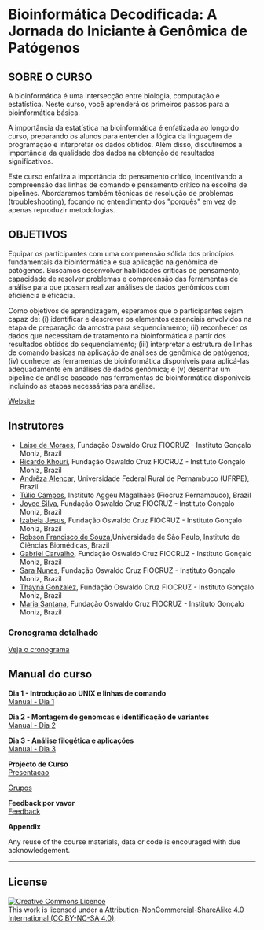 # Bioinformática Decodificada: A Jornada do Iniciante à Genômica de Patógenos

## SOBRE O CURSO

A bioinformática é uma intersecção entre biologia, computação e estatística. Neste curso, você aprenderá os primeiros passos para a bioinformática básica.

A importância da estatística na bioinformática é enfatizada ao longo do curso, preparando os alunos para entender a lógica da linguagem de programação e interpretar os dados obtidos. Além disso, discutiremos a importância da qualidade dos dados na obtenção de resultados significativos.

Este curso enfatiza a importância do pensamento crítico, incentivando a compreensão das linhas de comando e pensamento crítico na escolha de pipelines. Abordaremos também técnicas de resolução de problemas (troubleshooting), focando no entendimento dos "porquês" em vez de apenas reproduzir metodologias.

## OBJETIVOS

Equipar os participantes com uma compreensão sólida dos princípios fundamentais da bioinformática e sua aplicação na genômica de patógenos. Buscamos desenvolver habilidades críticas de pensamento, capacidade de resolver problemas e compreensão das ferramentas de análise para que possam realizar análises de dados genômicos com eficiência e eficácia.

Como objetivos de aprendizagem, esperamos que o participantes sejam capaz de: (i) identificar e descrever os elementos essenciais envolvidos na etapa de preparação da amostra para sequenciamento; (ii) reconhecer os dados que necessitam de tratamento na bioinformática a partir dos resultados obtidos do sequenciamento; (iii) interpretar a estrutura de linhas de comando básicas na aplicação de análises de genômica de patógenos; (iv) conhecer as ferramentas de bioinformática disponíveis para aplicá-las adequadamente em análises de dados genômica; e (v) desenhar um pipeline de análise baseado nas ferramentas de bioinformática disponíveis incluindo as etapas necessárias para análise.

[Website](https://campusvirtual.fiocruz.br/portal/?q=node/72077)

## Instrutores
- [Laise de Moraes](https://github.com/lpmor22), Fundação Oswaldo Cruz FIOCRUZ - Instituto Gonçalo Moniz, Brazil
- [Ricardo Khouri](http://bahia.fiocruz.br), Fundação Oswaldo Cruz FIOCRUZ - Instituto Gonçalo Moniz, Brazil
- [Andrêza Alencar](http://lattes.cnpq.br/6060587704569605), Universidade Federal Rural de Pernambuco (UFRPE), Brazil
- [Túlio Campos](https://www.linkedin.com/in/tcampos/), Instituto Aggeu Magalhães (Fiocruz Pernambuco), Brazil
- [Joyce Silva](https://github.com/joyce-karol/joyce-karol), Fundação Oswaldo Cruz FIOCRUZ - Instituto Gonçalo Moniz, Brazil
- [Izabela Jesus](https://www.linkedin.com/in/izabela-jesus-886920274/), Fundação Oswaldo Cruz FIOCRUZ - Instituto Gonçalo Moniz, Brazil
- [Robson Francisco de Souza](https://bv.fapesp.br/pt/pesquisador/95184/robson-francisco-de-souza/),Universidade de São Paulo, Instituto de Ciências Biomédicas, Brazil
- [Gabriel Carvalho]( https://lattes.cnpq.br/4456457687905570), Fundação Oswaldo Cruz FIOCRUZ - Instituto Gonçalo Moniz, Brazil
- [Sara Nunes](https://www.linkedin.com/in/saranunes2/), Fundação Oswaldo Cruz FIOCRUZ - Instituto Gonçalo Moniz, Brazil
- [Thayná Gonzalez](http://lattes.cnpq.br/9477783971608307), Fundação Oswaldo Cruz FIOCRUZ - Instituto Gonçalo Moniz, Brazil
- [Maria Santana](https://orcid.org/0000-0001-9455-8440), Fundação Oswaldo Cruz FIOCRUZ - Instituto Gonçalo Moniz, Brazil

### Cronograma detalhado
[Veja o cronograma](course_data/IGM_TRAIN_BPI_chronograma.pdf)



## Manual do curso
**Dia 1 - Introdução ao UNIX e linhas de comando**   
[Manual - Dia 1](modules/Dia1.md)     



**Dia 2 - Montagem de genomcas e identificação de variantes**  
[Manual - Dia 2](modules/Dia2.md)
  
**Dia 3 - Análise filogética e aplicações**  
[Manual - Dia 3](modules/Dia3.md)

**Projecto de Curso**        
[Presentacao](course_data/igm-train_projeto.pptx.pdf)

[Grupos](course_data/grupos-igm-train.pdf)

**Feedback por vavor**      
[Feedback](course_data/feedback.md)        

**Appendix**      

Any reuse of the course materials, data or code is encouraged with due acknowledgement.

******
## License
<a rel="license" href="http://creativecommons.org/licenses/by/4.0/"><img alt="Creative Commons Licence" style="border-width:0" src="https://i.creativecommons.org/l/by-nc-sa/4.0/88x31.png" /></a><br />This work is licensed under a <a rel="license" href="https://creativecommons.org/licenses/by-nc-sa/4.0/">Attribution-NonCommercial-ShareAlike 4.0 International (CC BY-NC-SA 4.0)</a>.

